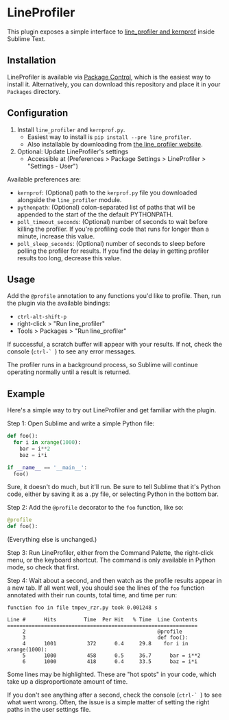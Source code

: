 # LineProfiler

This plugin exposes a simple interface to
[line_profiler and kernprof](http://pythonhosted.org/line_profiler/)
inside Sublime Text.

## Installation

LineProfiler is available via [Package Control](https://sublime.wbond.net/),
which is the easiest way to install it.
Alternatively, you can download this repository and place it in your `Packages` directory.

## Configuration

 1. Install `line_profiler` and `kernprof.py`.
     * Easiest way to install is `pip install --pre line_profiler`.
     * Also installable by downloading from [the line_profiler website](http://pythonhosted.org/line_profiler/).
 2. Optional: Update LineProfiler's settings
     * Accessible at (Preferences > Package Settings > LineProfiler > "Settings - User")

Available preferences are:
 
 * `kernprof`: (Optional) path to the `kerprof.py` file you downloaded alongside the `line_profiler` module.
 * `pythonpath`: (Optional) colon-separated list of paths that will be appended to the start of the the default PYTHONPATH.
 * `poll_timeout_seconds`: (Optional) number of seconds to wait before killing the profiler.
   If you're profiling code that runs for longer than a minute, increase this value. 
 * `poll_sleep_seconds`: (Optional) number of seconds to sleep before polling the profiler for results.
   If you find the delay in getting profiler results too long, decrease this value.

## Usage

Add the `@profile` annotation to any functions you'd like to profile.
Then, run the plugin via the available bindings:
 * `ctrl-alt-shift-p`
 * right-click > "Run line_profiler"
 * Tools > Packages > "Run line_profiler"

If successful, a scratch buffer will appear with your results.
If not, check the console (``ctrl-` ``) to see any error messages.

The profiler runs in a background process,
so Sublime will continue operating normally until a result is returned.

## Example

Here's a simple way to try out LineProfiler and get familiar with the plugin.

Step 1: Open Sublime and write a simple Python file:

```python
def foo():
  for i in xrange(1000):
    bar = i**2
    baz = i*i

if __name__ == '__main__':
  foo()
```

Sure, it doesn't do much, but it'll run.
Be sure to tell Sublime that it's Python code,
either by saving it as a .py file, or selecting Python in the bottom bar.

Step 2: Add the `@profile` decorator to the `foo` function, like so:

```python
@profile
def foo():
```

(Everything else is unchanged.)

Step 3: Run LineProfiler, either from the Command Palette,
the right-click menu, or the keyboard shortcut.
The command is only available in Python mode, so check that first.

Step 4: Wait about a second, and then watch as the profile results appear in a new tab.
If all went well, you should see the lines of the `foo` function annotated with their run counts,
total time, and time per run:

```
function foo in file tmpev_rzr.py took 0.001248 s

Line #      Hits         Time  Per Hit   % Time  Line Contents
==============================================================
     2                                           @profile
     3                                           def foo():
     4      1001          372      0.4     29.8    for i in xrange(1000):
     5      1000          458      0.5     36.7      bar = i**2
     6      1000          418      0.4     33.5      baz = i*i
```

Some lines may be highlighted.
These are "hot spots" in your code, which take up a disproportionate amount of time.

If you don't see anything after a second,
check the console (``ctrl-` ``) to see what went wrong.
Often, the issue is a simple matter of setting the right paths in the user settings file.
